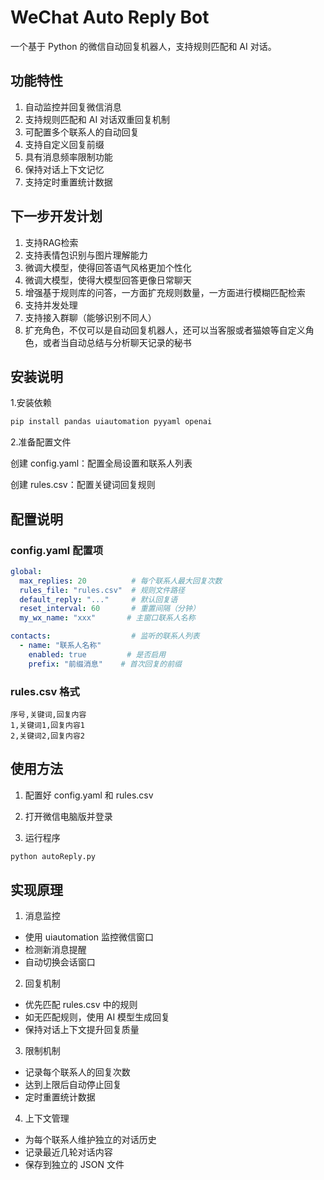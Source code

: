 # WeChat Auto Reply Bot

一个基于 Python 的微信自动回复机器人，支持规则匹配和 AI 对话。

## 功能特性

1. 自动监控并回复微信消息
2. 支持规则匹配和 AI 对话双重回复机制
3. 可配置多个联系人的自动回复
4. 支持自定义回复前缀
5. 具有消息频率限制功能
6. 保持对话上下文记忆
7. 支持定时重置统计数据

## 下一步开发计划

1. 支持RAG检索
2. 支持表情包识别与图片理解能力
3. 微调大模型，使得回答语气风格更加个性化
4. 微调大模型，使得大模型回答更像日常聊天
5. 增强基于规则库的问答，一方面扩充规则数量，一方面进行模糊匹配检索
6. 支持并发处理
7. 支持接入群聊（能够识别不同人）
8. 扩充角色，不仅可以是自动回复机器人，还可以当客服或者猫娘等自定义角色，或者当自动总结与分析聊天记录的秘书

## 安装说明

1.安装依赖

```bash
pip install pandas uiautomation pyyaml openai
```

2.准备配置文件

创建 config.yaml：配置全局设置和联系人列表

创建 rules.csv：配置关键词回复规则

## 配置说明

### config.yaml 配置项

```yaml
global:
  max_replies: 20          # 每个联系人最大回复次数
  rules_file: "rules.csv"  # 规则文件路径
  default_reply: "..."     # 默认回复语
  reset_interval: 60       # 重置间隔（分钟）
  my_wx_name: "xxx"       # 主窗口联系人名称

contacts:                  # 监听的联系人列表
  - name: "联系人名称"
    enabled: true         # 是否启用
    prefix: "前缀消息"    # 首次回复的前缀
```

### rules.csv 格式

```csv
序号,关键词,回复内容
1,关键词1,回复内容1
2,关键词2,回复内容2
```

## 使用方法

1. 配置好 config.yaml 和 rules.csv

2. 打开微信电脑版并登录

3. 运行程序

```bash
python autoReply.py
```

## 实现原理

1. 消息监控

- 使用 uiautomation 监控微信窗口
- 检测新消息提醒
- 自动切换会话窗口

2. 回复机制

- 优先匹配 rules.csv 中的规则
- 如无匹配规则，使用 AI 模型生成回复
- 保持对话上下文提升回复质量

3. 限制机制

- 记录每个联系人的回复次数
- 达到上限后自动停止回复
- 定时重置统计数据

4. 上下文管理

- 为每个联系人维护独立的对话历史
- 记录最近几轮对话内容
- 保存到独立的 JSON 文件
